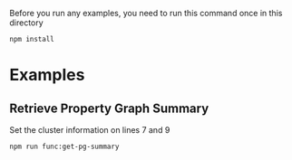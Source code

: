 Before you run any examples, you need to run this command once in this directory
```
npm install
```

# Examples
## Retrieve Property Graph Summary
Set the cluster information on lines 7 and 9
```
npm run func:get-pg-summary
```
